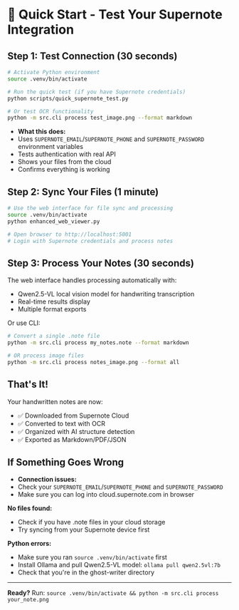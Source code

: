 # 🚀 Quick Start - Test Your Supernote Integration

## Step 1: Test Connection (30 seconds)

```bash
# Activate Python environment
source .venv/bin/activate

# Run the quick test (if you have Supernote credentials)
python scripts/quick_supernote_test.py

# Or test OCR functionality
python -m src.cli process test_image.png --format markdown
```

- **What this does:**
- Uses `SUPERNOTE_EMAIL`/`SUPERNOTE_PHONE` and `SUPERNOTE_PASSWORD` environment variables
- Tests authentication with real API
- Shows your files from the cloud
- Confirms everything is working

## Step 2: Sync Your Files (1 minute)

```bash
# Use the web interface for file sync and processing
source .venv/bin/activate
python enhanced_web_viewer.py

# Open browser to http://localhost:5001
# Login with Supernote credentials and process notes
```

## Step 3: Process Your Notes (30 seconds)

The web interface handles processing automatically with:
- Qwen2.5-VL local vision model for handwriting transcription
- Real-time results display
- Multiple format exports

Or use CLI:
```bash
# Convert a single .note file
python -m src.cli process my_notes.note --format markdown

# OR process image files
python -m src.cli process notes_image.png --format all
```

## That's It! 

Your handwritten notes are now:
- ✅ Downloaded from Supernote Cloud
- ✅ Converted to text with OCR  
- ✅ Organized with AI structure detection
- ✅ Exported as Markdown/PDF/JSON

## If Something Goes Wrong

- **Connection issues:**
- Check your `SUPERNOTE_EMAIL`/`SUPERNOTE_PHONE` and `SUPERNOTE_PASSWORD`
- Make sure you can log into cloud.supernote.com in browser

**No files found:**
- Check if you have .note files in your cloud storage
- Try syncing from your Supernote device first

**Python errors:**
- Make sure you ran `source .venv/bin/activate` first
- Install Ollama and pull Qwen2.5-VL model: `ollama pull qwen2.5vl:7b`
- Check that you're in the ghost-writer directory

---

**Ready?** Run: `source .venv/bin/activate && python -m src.cli process your_note.png`